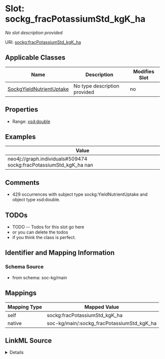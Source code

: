 

# Slot: sockg_fracPotassiumStd_kgK_ha


_No slot description provided_





URI: [sockg:fracPotassiumStd_kgK_ha](http://www.semanticweb.org/sockg/ontologies/2024/0/soil-carbon-ontology/fracPotassiumStd_kgK_ha)



<!-- no inheritance hierarchy -->





## Applicable Classes

| Name | Description | Modifies Slot |
| --- | --- | --- |
| [SockgYieldNutrientUptake](../classes/SockgYieldNutrientUptake.md) | No type description provided |  no  |







## Properties

* Range: [xsd:double](http://www.w3.org/2001/XMLSchema#double)






## Examples

| Value |
| --- |
| neo4j://graph.individuals#509474 sockg:fracPotassiumStd_kgK_ha nan |

## Comments

* 429 occurrences with subject type sockg:YieldNutrientUptake and object type xsd:double.

## TODOs

* TODO -- Todos for this slot go here
* or you can delete the todos
* if you think the class is perfect.

## Identifier and Mapping Information







### Schema Source


* from schema: soc-kg/main




## Mappings

| Mapping Type | Mapped Value |
| ---  | ---  |
| self | sockg:fracPotassiumStd_kgK_ha |
| native | soc-kg/main/:sockg_fracPotassiumStd_kgK_ha |




## LinkML Source

<details>
```yaml
name: sockg_fracPotassiumStd_kgK_ha
description: No slot description provided
todos:
- TODO -- Todos for this slot go here
- or you can delete the todos
- if you think the class is perfect.
comments:
- 429 occurrences with subject type sockg:YieldNutrientUptake and object type xsd:double.
examples:
- value: neo4j://graph.individuals#509474 sockg:fracPotassiumStd_kgK_ha nan
from_schema: soc-kg/main
rank: 1000
slot_uri: sockg:fracPotassiumStd_kgK_ha
alias: sockg_fracPotassiumStd_kgK_ha
domain_of:
- sockg_YieldNutrientUptake
range: double

```
</details>
